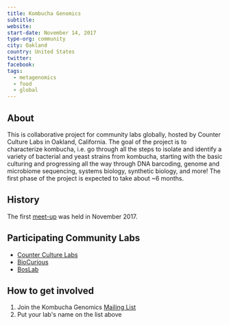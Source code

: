 ```yaml
---
title: Kombucha Genomics
subtitle:
website:
start-date: November 14, 2017
type-org: community
city: Oakland
country: United States
twitter:
facebook:
tags:
  - metagenomics
  - food
  - global
---
```


## About
This is collaborative project for community labs globally, hosted by Counter Culture Labs in Oakland, California. The goal of the project is to characterize kombucha, i.e. go through all the steps to isolate and identify a variety of bacterial and yeast strains from kombucha, starting with the basic culturing and progressing all the way through DNA barcoding, genome and microbiome sequencing, systems biology, synthetic biology, and more! The first phase of the project is expected to take about ~6 months.

## History
The first [meet-up](https://www.meetup.com/Counter-Culture-Labs/events/244983427/?_cookie-check=HyqGOIfHaCyjUnk4) was held in November 2017.

## Participating Community Labs
+ [Counter Culture Labs](http://sphere.diybio.org/labs/CounterCultureLabs/CounterCultureLabs)
+ [BioCurious](http://sphere.diybio.org/labs/Biocurious/Biocurious) 
+ [BosLab](http://sphere.diybio.org/labs/BosLab/BosLab) 

## How to get involved
1. Join the Kombucha Genomics [Mailing List](http://tinyurl.com/kombuchamailinglist)
2. Put your lab's name on the list above
